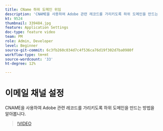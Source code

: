 ```yaml
---
title: CName 하위 도메인 위임
description: 'CNAME을 사용하여 Adobe 관련 레코드를 가리키도록 하위 도메인을 만드는 방법을 알아봅니다. '
kt: 9524
thumbnail: 339484.jpg
feature: Application Settings
doc-type: feature video
team: PM
role: Admin, Developer
level: Beginner
source-git-commit: 6c3fb260c034d7c4f536ca76d19f302d7ba0980f
workflow-type: tm+mt
source-wordcount: '33'
ht-degree: 12%

---
```


# 이메일 채널 설정

CNAME을 사용하여 Adobe 관련 레코드를 가리키도록 하위 도메인을 만드는 방법을 알아봅니다.

>[!VIDEO](https://video.tv.adobe.com/v/339484?quality=12)
